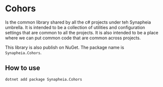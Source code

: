 # Cohors
Is the common library shared by all the c# projects under teh Synapheia umbrella. It is intended to be a collection of utilities and configuration settings that are common to all the projects. It is also intended to be a place where we can put common code that are common across projects.

This library is also publish on NuGet. The package name is `Synapheia.Cohors`.

## How to use
```bash
dotnet add package Synapheia.Cohors
```
